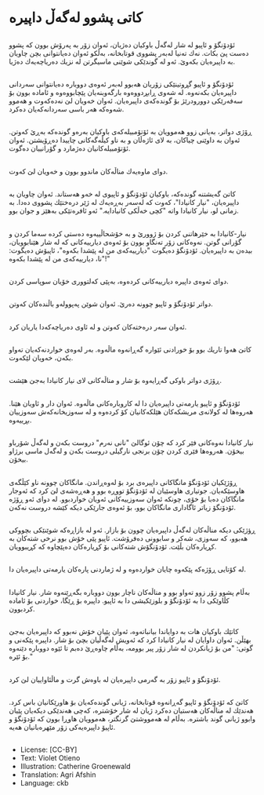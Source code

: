 # كاتی پشوو لەگەڵ داپیرە

##
ئۆدۆنگۆ و ئاپیو لە شار لەگەڵ باوكیان دەژیان، ئەوان زۆر بە پەرۆش بوون كە پشوو دەست پێ بكات. نەك تەنیا لەبەر پشووی قوتابخانە، بەڵكو ئەوان دەیانتوانی بچن چاویان بە داپیرەیان بكەوێ. ئەو لە گوندێكی شوێنی ماسیگرتن لە نزیك دەریاچەیەك دەژیا.

##
ئۆدۆنگۆ و ئاپیو گڕوتینێكی زۆریان هەبوو لەبەر ئەوەی دووبارە دەیانتوانی سەردانی داپیرەیان بكەنەوە. لە شەوی ڕابڕدووەوە بارگەوبنەیان پێچابووەوە و ئامادە بوون بۆ سەفەرێكی دوورودرێژ بۆ گوندەكەی داپیرەیان. ئەوان خەویان لێ نەدەكەوت و هەموو شەوەكە هەر باسی سەردانەکەیان دەكرد.

##
ڕۆژی دواتر، بەیانی زوو هەموویان بە ئۆتۆمبیلەكەی باوكیان بەرەو گوندەكە بەڕێ كەوتن. ئەوان بە داوێنی چیاكان، بە لای ئاژەڵان و بە ناو كیڵەگەكانی چاییدا دەڕۆیشتن. ئەوان ئۆتۆمبیلەكانیان دەژمارد و گۆرانییان دەگوت.

##
دوای ماوەیەك مناڵەكان ماندوو بوون و خەویان لێ كەوت.

##
كاتێ گەیشتنە گوندەكە، باوكیان ئۆدۆنگۆ و ئاپیوی لە خەو هەستاند. ئەوان چاویان بە داپیرەیان، "نیار كانیادا"، كەوت كە لەسەر بەڕەیەك لە ژێر درەختێك پشووی دەدا. بە زمانی لو، نیار كانیادا واتە "كچی خەڵكی كانیادایە." ئەو ئافرەتێكی بەهێز و جوان بوو.

##
نیار-كانیادا بە خێرهاتنی كردن بۆ ژوورێ و بە خۆشحاڵییەوە دەستی كردە سەما كردن و گۆرانی گوتن. نەوەكانی زۆر تەنگاو بوون بۆ ئەوەی دیارییەكانی کە لە شار هێنابوویان، بیدەن بە داپیرەیان. ئۆدۆنگۆ دەیگوت "دیارییەكەی من لە پێشدا بكەوە"، ئاپیۆش دەیگوت: "نا، دیارییەكەی من لە پێشدا بكەوە!"

##
دوای ئەوەی داپیرە دیارییەكانی كردەوە، بەپێی كەلتووری خۆیان سوپاسی كردن.

##
دواتر ئۆدۆنگۆ و ئاپیو چوونە دەرێ. ئەوان شوێن پەپوولەو باڵندەكان كەوتن.

##
ئەوان سەر درەختەكان كەوتن و لە ئاوی دەریاچەكەدا یاریان كرد.

##
كاتێ هەوا تاریك بوو بۆ خورادنی ئێوارە گەڕانەوە ماڵەوە. بەر لەوەی خواردنەکەیان تەواو بكەن، خەویان لێكەوت.

##
ڕۆژی دواتر باوكی گەڕایەوە بۆ شار و مناڵەكانی لای نیار كانیادا بەجێ هێشت.

##
ئۆدۆنگۆ و ئاپیو یارمەتی داپیرەیان دا لە كاروبارەكانی ماڵەوە. ئەوان دار و ئاویان هێنا. هەروەها لە كولانەی مریشكەكان هێلكەكانیان كۆ كردەوە و لە سەوزیخانەکەش سەوزییان بڕییەوە.

##
نیار كانیادا نەوەكانی فێر كرد كە چۆن ئوگالێ "نانی نەرم" دروست بكەن و لەگەڵ شۆرباو بیخۆن. هەروەها فێری كردن چۆن برنجی نارگیلی دروست بكەن و لەگەل ماسی برژاو بیخۆن.

##
ڕۆژێكیان ئۆدۆنگۆ مانگاكانی داپیرەی برد بۆ لەوەڕاندن. مانگاكان چوونە ناو كێڵگەی هاوسێكەیان. جوتیاری هاوسێیان لە ئۆدۆنگۆ تووڕە بوو و هەڕەشەی لێ كرد كە ئەوجار مانگاكان دەبا بۆ خۆی، چونكە ئەوان سەوزییەكانی ئەویان خواردبوو. لە دوای ئەو ڕۆژە ئۆدۆنگۆ زیاتر ئاگاداری مانگاكان بوو، بۆ ئەوەی جارێكی دیكە كێشە دروست نەكەن.

##
ڕؤژێكی دیكە مناڵەكان لەگەڵ داپیرەیان چوون بۆ بازار. ئەو لە بازاڕەكە شوێنێكی بچووكی هەبوو، كە سەوزی، شەكر و سابوونی دەفرۆشت. ئاپیو پێی خۆش بوو نرخی شتەكان بە كڕیارەكان بڵێت. ئۆدۆنگۆش شتەكانی بۆ كڕیارەكان دەپێچاوە كە كڕیبوویان.

##
لە كۆتایی ڕۆژەكە پێكەوە چایان خواردەوە و لە ژماردنی پارەكان یارمەتی داپیرەیان دا.

##
بەڵام پشوو زۆر زوو تەواو بوو و مناڵەكان ناچار بوون دووبارە بگەڕێنەوە شار. نیار كانیادا كڵاوێكی دا بە ئۆدۆنگۆ و بلوزێكیشی دا بە ئاپیو. داپیرە بۆ ڕێگا، خواردنی بۆ ئامادە كردبوون.

##
كاتێك باوكیان هات بە دوایاندا بیانباتەوە، ئەوان پێیان خۆش نەبوو كە داپیرەیان بەجێ بهێڵن. ئەوان داوایان لە نیار كانیادا كرد كە ئەویش لەگەڵیان بچێ بۆ شار. داپیرە پێكەنی و گوتی: "من بۆ ژیانكردن لە شار زۆر پیر بوومە، بەڵام چاوەڕێ دەبم تا ئێوە دووبارە دێنەوە بۆ ئێرە."

##
ئۆدۆنگۆ و ئاپیو زۆر بە گەرمی داپیرەیان لە باوەش گرت و ماڵئاواییان لێ كرد.

##
كاتێ كە ئۆدۆنگۆ و ئاپیو گەڕانەوە قوتابخانە، ژیانی گوندەكەیان بۆ هاورێكانیان باس كرد. هەندێك لە مناڵەكان هەستیان دەكرد ژیان لە شار خۆشترە، کەچی هەندێكی دیكەیان پێیان وابوو ژیانی گوند باشترە. بەڵام لە هەمووشتێ گرنگتر، هەموویان هاوڕا بوون كە ئۆدۆنگۆ و ئاپیۆ داپیرەیەكی زۆر مێهرەبانیان هەیە.

##
* License: [CC-BY]
* Text: Violet Otieno
* Illustration: Catherine Groenewald
* Translation: Agri Afshin
* Language: ckb
